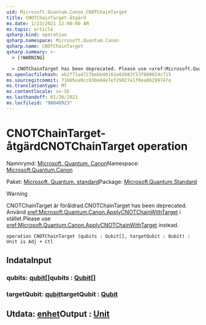 ```yaml
---
uid: Microsoft.Quantum.Canon.CNOTChainTarget
title: CNOTChainTarget-åtgärd
ms.date: 1/23/2021 12:00:00 AM
ms.topic: article
qsharp.kind: operation
qsharp.namespace: Microsoft.Quantum.Canon
qsharp.name: CNOTChainTarget
qsharp.summary: >-
  > [!WARNING]

  > CNOTChainTarget has been deprecated. Please use <xref:Microsoft.Quantum.Canon.ApplyCNOTChainWithTarget> instead.
ms.openlocfilehash: eb2f71a4727bebb40161e02683f53f080824c715
ms.sourcegitcommit: 71605ea9cc630e84e7ef29027e1f0ea06299747e
ms.translationtype: MT
ms.contentlocale: sv-SE
ms.lasthandoff: 01/26/2021
ms.locfileid: "98840923"
---
```

# <a name="cnotchaintarget-operation"></a><span data-ttu-id="2496e-102">CNOTChainTarget-åtgärd</span><span class="sxs-lookup"><span data-stu-id="2496e-102">CNOTChainTarget operation</span></span>

<span data-ttu-id="2496e-103">Namnrymd: [Microsoft. Quantum. Canon](xref:Microsoft.Quantum.Canon)</span><span class="sxs-lookup"><span data-stu-id="2496e-103">Namespace: [Microsoft.Quantum.Canon](xref:Microsoft.Quantum.Canon)</span></span>

<span data-ttu-id="2496e-104">Paket: [Microsoft. Quantum. standard](https://nuget.org/packages/Microsoft.Quantum.Standard)</span><span class="sxs-lookup"><span data-stu-id="2496e-104">Package: [Microsoft.Quantum.Standard](https://nuget.org/packages/Microsoft.Quantum.Standard)</span></span>


> [!WARNING]
> <span data-ttu-id="2496e-105">CNOTChainTarget är föråldrad.</span><span class="sxs-lookup"><span data-stu-id="2496e-105">CNOTChainTarget has been deprecated.</span></span> <span data-ttu-id="2496e-106">Använd <xref:Microsoft.Quantum.Canon.ApplyCNOTChainWithTarget> i stället.</span><span class="sxs-lookup"><span data-stu-id="2496e-106">Please use <xref:Microsoft.Quantum.Canon.ApplyCNOTChainWithTarget> instead.</span></span>



```qsharp
operation CNOTChainTarget (qubits : Qubit[], targetQubit : Qubit) : Unit is Adj + Ctl
```


## <a name="input"></a><span data-ttu-id="2496e-107">Indata</span><span class="sxs-lookup"><span data-stu-id="2496e-107">Input</span></span>

### <a name="qubits--qubit"></a><span data-ttu-id="2496e-108">qubits: [qubit](xref:microsoft.quantum.lang-ref.qubit)[]</span><span class="sxs-lookup"><span data-stu-id="2496e-108">qubits : [Qubit](xref:microsoft.quantum.lang-ref.qubit)[]</span></span>




### <a name="targetqubit--qubit"></a><span data-ttu-id="2496e-109">targetQubit: [qubit](xref:microsoft.quantum.lang-ref.qubit)</span><span class="sxs-lookup"><span data-stu-id="2496e-109">targetQubit : [Qubit](xref:microsoft.quantum.lang-ref.qubit)</span></span>





## <a name="output--unit"></a><span data-ttu-id="2496e-110">Utdata: [enhet](xref:microsoft.quantum.lang-ref.unit)</span><span class="sxs-lookup"><span data-stu-id="2496e-110">Output : [Unit](xref:microsoft.quantum.lang-ref.unit)</span></span>

